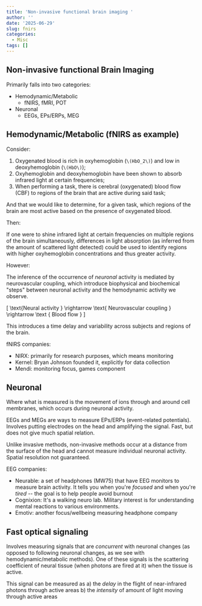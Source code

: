 ```yaml
---
title: 'Non-invasive functional brain imaging '
author: ''
date: '2025-06-29'
slug: fnirs
categories:
  - Misc
tags: []
---
```



## Non-invasive functional Brain Imaging 
Primarily falls into two categories: 
- Hemodynamic/Metabolic
  - fNIRS, fMRI, POT 
- Neuronal 
  - EEGs, EPs/ERPs, MEG 
  

## Hemodynamic/Metabolic (fNIRS as example)
Consider: 
1. Oxygenated blood is rich in oxyhemoglobin (`\(HbO_2\)`) and low in deoxyhemoglobin (`\(HbO\)`);
2. Oxyhemoglobin and deoxyhemoglobin have been shown to absorb infrared light at certain frequencies;
3. When performing a task, there is cerebral (oxygenated) blood flow (CBF) to regions of the brain that are active during said task;

And that we would like to determine, for a given task, which regions of the brain are most active based on the presence of oxygenated blood.

Then: 

If one were to shine infrared light at certain frequencies on multiple regions of the brain simultaneously,   differences in light absorption (as inferred from the amount of scattered light detected) could be used to identify regions with higher oxyhemoglobin concentrations and thus greater activity.

However:

The inference of the occurrence of _neuronal_ activity is mediated by neurovascular coupling, which introduce biophysical and biochemical "steps" between neuronal activity and the hemodynamic activity we observe. 

\[ \text{Neural activity } \rightarrow \text{ Neurovascular coupling } \rightarrow \text { Blood flow } \]

This introduces a time delay and variability across subjects and regions of the brain. 

fNIRS companies: 
- NIRX: primarily for research purposes, which means monitoring 
- Kernel: Bryan Johnson founded it, explicitly for data collection
- Mendi: monitoring focus, games component 

## Neuronal
Where what is measured is the movement of ions through and around cell membranes, which occurs during neuronal activity. 

EEGs and MEGs are ways to measure EPs/ERPs (event-related potentials). Involves putting electrodes on the head and amplifying the signal. Fast, but does not give much spatial relation.

Unlike invasive methods, non-invasive methods occur at a distance from the surface of the head and cannot measure individual neuronal activity. Spatial resolution not guaranteed. 

EEG companies:
- Neurable: a set of headphones (MW75) that have EEG monitors to measure brain activity. It tells you when you're *focused* and when you're *tired* -- the goal is to help people avoid burnout 
- Cognixion: It's a walking neuro lab. Military interest is for understanding mental reactions to various environments.
- Emotiv: another focus/wellbeing measuring headphone company 


## Fast optical signaling 
Involves measuring signals that are *concurrent* with neuronal changes (as opposed to following neuronal changes, as we see with hemodynamic/metabolic methods). One of these signals is the scattering coefficient of neural tissue (when photons are fired at it) when the tissue is active. 

This signal can be measured as
a) the *delay* in the flight of near-infrared photons through active areas
b) the *intensity* of amount of light moving through active areas 















